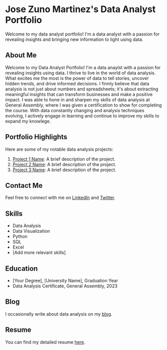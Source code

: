 # Jose Zuno Martinez's Data Analyst Portfolio

Welcome to my data analyst portfolio! I'm a data analyst with a passion for revealing insights and bringing new information to light using data.

## About Me

Welcome to my Data Analyst Portfolio! I'm a data anaylst with a passion for revealing insights using data. I thrive to live in the world of data analysis. What excites me the most is the power of data to tell stories, uncover hidden trends, and drive informed decisions. I firmly believe that data analysis is not just about numbers and spreadsheets; it's about extracting meaningful insights that can transform businesses and make a positive impact. I was able to hone in and sharpen my skills of data analysis at General Assembly, where I was given a certification to show for completing the course. With data constantly changing and analysis techniques evolving, I actively engage in learning and continue to improve my skills to expand my knowlege.

## Portfolio Highlights

Here are some of my notable data analysis projects:

1. [Project 1 Name](link-to-project-1): A brief description of the project.
2. [Project 2 Name](link-to-project-2): A brief description of the project.
3. [Project 3 Name](link-to-project-3): A brief description of the project.

## Contact Me

Feel free to connect with me on [LinkedIn](your-linkedin-profile-link) and [Twitter](your-twitter-profile-link).

## Skills

- Data Analysis
- Data Visualization
- Python
- SQL
- Excel
- [Add more relevant skills]

## Education

- [Your Degree], [University Name], Graduation Year
- Data Analysis Certificate, General Assembly, 2023

## Blog

I occasionally write about data analysis on my [blog](link-to-your-blog).

## Resume

You can find my detailed resume [here](www.linkedin.com/in/jose-zuno-martinez-641330218).

